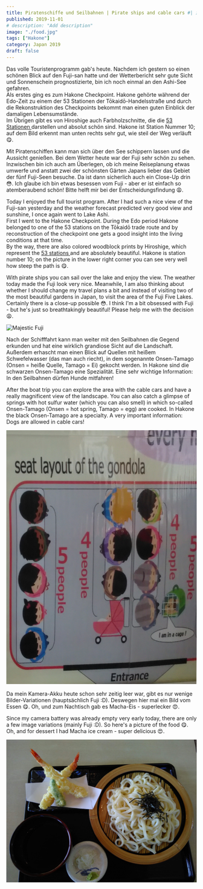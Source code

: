 ```yaml
---
title: Piratenschiffe und Seilbahnen | Pirate ships and cable cars #| 海賊とケーブルカー
published: 2019-11-01
# description: "Add description"
image: "./food.jpg"
tags: ["Hakone"]
category: Japan 2019
draft: false
---
```


Das volle Touristenprogramm gab's heute. Nachdem ich gestern so einen schönen Blick auf den Fuji-san hatte und der Wetterbericht sehr gute Sicht und 
Sonnenschein prognostizierte, bin ich noch einmal an den Ashi-See gefahren.  
Als erstes ging es zum Hakone Checkpoint. Hakone gehörte während der Edo-Zeit zu einem der 53 Stationen der Tōkaidō-Handelsstraße und durch die Rekonstruktion 
des Checkpoints bekommt man einen guten Einblick der damaligen Lebensumstände.  
Im Übrigen gibt es von Hiroshige auch Farbholzschnitte, die die 
<a href="https://en.wikipedia.org/wiki/The_Fifty-three_Stations_of_the_T%C5%8Dkaid%C5%8D" target="_blank" rel="noopener noreferrer">53 Stationen
</a>darstellen und absolut schön sind. Hakone ist Station Nummer 10; auf dem Bild erkennt man unten rechts sehr gut, wie steil der Weg verläuft 😋.

Mit Piratenschiffen kann man sich über den See schippern lassen und die Aussicht genießen. Bei dem Wetter heute war der Fuji sehr schön zu sehen. Inzwischen 
bin ich auch am Überlegen, ob ich meine Reiseplanung etwas umwerfe und anstatt zwei der schönsten Gärten Japans lieber das Gebiet der fünf Fuji-Seen besuche. 
Da ist dann sicherlich auch ein Close-Up drin 😳. Ich glaube ich bin etwas besessen vom Fuji - aber er ist einfach so atemberaubend schön! Bitte helft mir bei 
der Entscheidungsfindung 😩.

Today I enjoyed the full tourist program. After I had such a nice view of the Fuji-san yesterday and the weather forecast predicted very good view and sunshine, 
I once again went to Lake Ashi.  
First I went to the Hakone Checkpoint. During the Edo period Hakone belonged to one of the 53 stations on the Tōkaidō trade route and by reconstruction of the 
checkpoint one gets a good insight into the living conditions at that time.  
By the way, there are also colored woodblock prints by Hiroshige, which represent the 
<a href="https://en.wikipedia.org/wiki/The_Fifty-three_Stations_of_the_T%C5%8Dkaid%C5%8D" target="_blank" rel="noopener noreferrer">53 stations 
</a> and are absolutely beautiful. Hakone is station number 10; on the picture in the lower right corner you can see very well how steep the path is 😋.

With pirate ships you can sail over the lake and enjoy the view. The weather today made the Fuji look very nice. Meanwhile, I am also thinking about whether I 
should change my travel plans a bit and instead of visiting two of the most beautiful gardens in Japan, to visit the area of ​​the Fuji Five Lakes. Certainly 
there is a close-up possible 😳. I think I'm a bit obsessed with Fuji - but he's just so breathtakingly beautiful! Please help me with the decision 😩.

![Majestic Fuji](./fuji.jpg)

Nach der Schifffahrt kann man weiter mit den Seilbahnen die Gegend erkunden und hat eine wirklich grandiose Sicht auf die Landschaft. Außerdem erhascht man einen Blick auf Quellen mit heißem Schwefelwasser (das man auch riecht), in dem sogenannte Onsen-Tamago (Onsen = heiße Quelle, Tamago = Ei) gekocht werden. In Hakone sind die schwarzen Onsen-Tamago eine Spezialität. 
Eine sehr wichtige Information: In den Seilbahnen dürfen Hunde mitfahren!

After the boat trip you can explore the area with the cable cars and have a really magnificent view of the landscape. You can also catch a glimpse of springs 
with hot sulfur water (which you can also smell) in which so-called Onsen-Tamago (Onsen = hot spring, Tamago = egg) are cooked. In Hakone the black Onsen-Tamago
 are a specialty. 
A very important information: Dogs are allowed in cable cars!

![Dogs in cable cars](./dog.jpg)

Da mein Kamera-Akku heute schon sehr zeitig leer war, gibt es nur wenige Bilder-Variationen (hauptsächlich Fuji :D). 
Deswegen hier mal ein Bild vom Essen 😋. Oh, und zum Nachtisch gab es Macha-Eis - superlecker 😍.

Since my camera battery was already empty very early today, there are only a few image variations (mainly Fuji :D). So here's a picture of the food 😋. 
Oh, and for dessert I had Macha ice cream - super delicious 😍.

![Udon noodles](./food.jpg)

